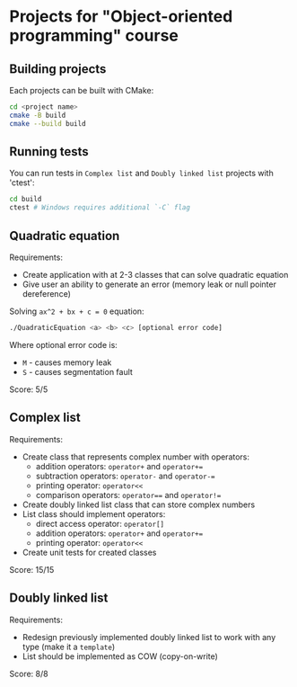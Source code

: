 # Projects for "Object-oriented programming" course

## Building projects

Each projects can be built with CMake:

```bash
cd <project name>
cmake -B build
cmake --build build
```

## Running tests

You can run tests in `Complex list` and `Doubly linked list` projects with 'ctest':

```bash
cd build
ctest # Windows requires additional `-C` flag
```

## Quadratic equation

Requirements:

* Create application with at 2-3 classes that can solve quadratic equation
* Give user an ability to generate an error (memory leak or null pointer dereference)

Solving `ax^2 + bx + c = 0` equation:

```bash
./QuadraticEquation <a> <b> <c> [optional error code]
```

Where optional error code is:

* `M` - causes memory leak
* `S` - causes segmentation fault

Score: 5/5

## Complex list

Requirements:

* Create class that represents complex number with operators:
  * addition operators: `operator+` and `operator+=`
  * subtraction operators: `operator-` and `operator-=`
  * printing operator: `operator<<`
  * comparison operators: `operator==` and `operator!=`
* Create doubly linked list class that can store complex numbers
* List class should implement operators:
  * direct access operator: `operator[]`
  * addition operators: `operator+` and `operator+=`
  * printing operator: `operator<<`
* Create unit tests for created classes

Score: 15/15

## Doubly linked list

Requirements:

* Redesign previously implemented doubly linked list to work with any type (make it a `template`)
* List should be implemented as COW (copy-on-write)

Score: 8/8
